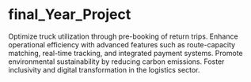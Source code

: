 # final_Year_Project
Optimize truck utilization through pre-booking of return trips. Enhance operational efficiency with advanced features such as route-capacity matching, real-time tracking, and integrated payment systems. Promote environmental sustainability by reducing carbon emissions. Foster inclusivity and digital transformation in the logistics sector.
